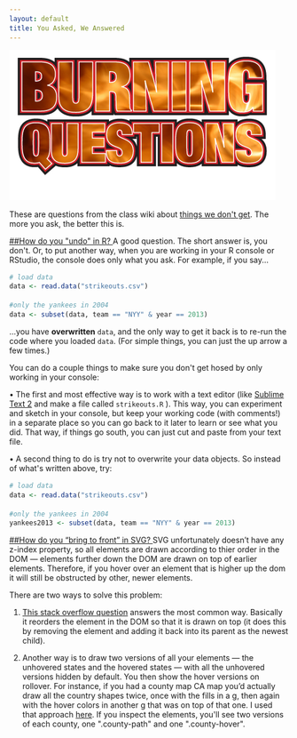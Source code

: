 ```yaml
---
layout: default
title: You Asked, We Answered
---
```

<img src="burning-questions.jpg">

These are questions from the class wiki about [things we don't get](https://github.com/shancarter/ucb-dataviz-fall-2013/wiki/Things-We-Don't-Get). The more you ask, the better this is.

<a id="undo-r" href="#undo-r">
##How do you "undo" in R?
</a>
A good question. The short answer is, you don't. Or, to put another way, when you are working in your R console or RStudio, the console does only what you ask. For example, if you say...

```r
# load data
data <- read.data("strikeouts.csv")

#only the yankees in 2004
data <- subset(data, team == "NYY" & year == 2013)

```
...you have **overwritten** `data`, and the only way to get it back is to re-run the code where you loaded `data`. (For simple things, you can just the up arrow a few times.)

You can do a couple things to make sure you don't get hosed by only working in your console:

• The first and most effective way is to work with a text editor (like [Sublime Text 2](http://www.sublimetext.com/2) and make a file called `strikeouts.R` ). This way, you can experiment and sketch in your console, but keep your working code (with comments!) in a separate place so you can go back to it later to learn or see what you did. That way, if things go south, you can just cut and paste from your text file.

• A second thing to do is try not to overwrite your data objects. So instead of what's written above, try:

```r
# load data
data <- read.data("strikeouts.csv")

#only the yankees in 2004
yankees2013 <- subset(data, team == "NYY" & year == 2013)
```

<a id="bring-to-front" href="#bring-to-front">
##How do you “bring to front” in SVG?
</a>
SVG unfortunately doesn’t have any z-index property, so all elements are drawn according to thier order in the DOM — elements further down the DOM are drawn on top of earlier elements. Therefore, if you hover over an element that is higher up the dom it will still be obstructed by other, newer elements.

There are two ways to solve this problem:

1. [This stack overflow question](http://stackoverflow.com/questions/14167863/how-can-i-bring-a-circle-to-the-front-with-d3) answers the most common way. Basically it reorders the element in the DOM so that it is drawn on top (it does this by removing the element and adding it back into its parent as the newest child).

2. Another way is to draw two versions of all your elements — the unhovered states and the hovered states — with all the unhovered versions hidden by default. You then show the hover versions on rollover. For instance, if you had a county map CA map you’d actually draw all the country shapes twice, once with the fills in a g, then again with the hover colors in another g that was on top of that one. I used that approach [here](http://www.nytimes.com/interactive/2013/02/20/us/hispanics-californias-next-majority.html). If you inspect the elements, you'll see two versions of each county, one ".county-path" and one ".county-hover".
